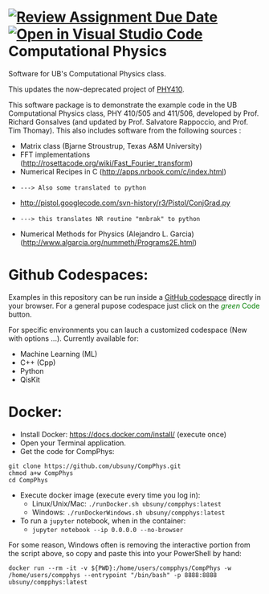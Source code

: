 [![Review Assignment Due Date](https://classroom.github.com/assets/deadline-readme-button-22041afd0340ce965d47ae6ef1cefeee28c7c493a6346c4f15d667ab976d596c.svg)](https://classroom.github.com/a/FDP_4k_A)
[![Open in Visual Studio Code](https://classroom.github.com/assets/open-in-vscode-2e0aaae1b6195c2367325f4f02e2d04e9abb55f0b24a779b69b11b9e10269abc.svg)](https://classroom.github.com/online_ide?assignment_repo_id=18214674&assignment_repo_type=AssignmentRepo)
Computational Physics
======

Software for UB's Computational Physics class.

This updates the now-deprecated project of
[PHY410](https://github.com/rappoccio/PHY410). 


This software package is to demonstrate the example code in the
UB Computational Physics class, PHY 410/505 and 411/506, developed by
Prof. Richard Gonsalves (and updated by Prof. Salvatore Rappoccio, and Prof. Tim Thomay).
This also includes software from the following sources : 

- Matrix class (Bjarne Stroustrup, Texas A&M University)
- FFT implementations (http://rosettacode.org/wiki/Fast_Fourier_transform)
- Numerical Recipes in C (http://apps.nrbook.com/c/index.html)
-     ---> Also some translated to python
- http://pistol.googlecode.com/svn-history/r3/Pistol/ConjGrad.py
-     ---> this translates NR routine "mnbrak" to python
- Numerical Methods for Physics (Alejandro L. Garcia) (http://www.algarcia.org/nummeth/Programs2E.html)

Github Codespaces:
======================

Examples in this repository can be run inside a [GitHub codespace](https://github.com/features/codespaces) directly in your browser. For a general pupose codespace just click on the <span style="color:green">*green* Code</span> button.

For specific environments you can lauch a customized codespace (New with options ...). Currently available for:

- Machine Learning (ML)
- C++ (Cpp)
- Python
- QisKit

Docker:
======================

* Install Docker:  https://docs.docker.com/install/ (execute once)
* Open your Terminal application.
* Get the code for CompPhys: 
```
git clone https://github.com/ubsuny/CompPhys.git
chmod a+w CompPhys
cd CompPhys
```
* Execute docker image (execute every time you log in):
   * Linux/Unix/Mac: ```./runDocker.sh ubsuny/compphys:latest```
   * Windows: ```./runDockerWindows.sh ubsuny/compphys:latest```
* To run a `jupyter` notebook, when in the container:
   * ```jupyter notebook --ip 0.0.0.0 --no-browser``` 


For some reason, Windows often is removing the interactive portion from the script above, so copy and paste this into your PowerShell by hand: 

```
docker run --rm -it -v ${PWD}:/home/users/compphys/CompPhys -w /home/users/compphys --entrypoint "/bin/bash" -p 8888:8888 ubsuny/compphys:latest
```
